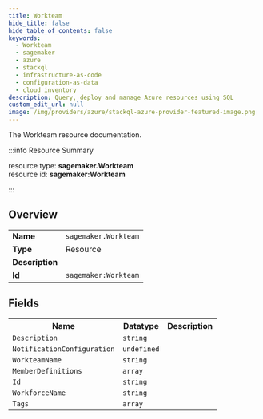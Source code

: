 ```yaml
---
title: Workteam
hide_title: false
hide_table_of_contents: false
keywords:
  - Workteam
  - sagemaker
  - azure
  - stackql
  - infrastructure-as-code
  - configuration-as-data
  - cloud inventory
description: Query, deploy and manage Azure resources using SQL
custom_edit_url: null
image: /img/providers/azure/stackql-azure-provider-featured-image.png
---
```

The Workteam resource documentation.

:::info Resource Summary

<div class="row">
<div class="providerDocColumn">
<span>resource type:&nbsp;<b>sagemaker.Workteam</b></span><br />
<span>resource id:&nbsp;<b>sagemaker:Workteam</b></span><br />
</div>
</div>

:::

## Overview
<table><tbody>
<tr><td><b>Name</b></td><td><code>sagemaker.Workteam</code></td></tr>
<tr><td><b>Type</b></td><td>Resource</td></tr>
<tr><td><b>Description</b></td><td></td></tr>
<tr><td><b>Id</b></td><td><code>sagemaker:Workteam</code></td></tr>
</tbody></table>

## Fields
<table><tbody>
<tr><th>Name</th><th>Datatype</th><th>Description</th></tr>
<tr><td><code>Description</code></td><td><code>string</code></td><td></td></tr><tr><td><code>NotificationConfiguration</code></td><td><code>undefined</code></td><td></td></tr><tr><td><code>WorkteamName</code></td><td><code>string</code></td><td></td></tr><tr><td><code>MemberDefinitions</code></td><td><code>array</code></td><td></td></tr><tr><td><code>Id</code></td><td><code>string</code></td><td></td></tr><tr><td><code>WorkforceName</code></td><td><code>string</code></td><td></td></tr><tr><td><code>Tags</code></td><td><code>array</code></td><td></td></tr>
</tbody></table>